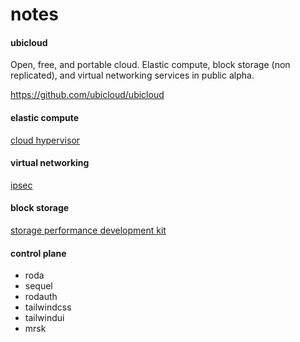 # notes

#### ubicloud

Open, free, and portable cloud. Elastic compute, block storage (non replicated),
and virtual networking services in public alpha.

https://github.com/ubicloud/ubicloud

#### elastic compute

[cloud hypervisor](https://github.com/cloud-hypervisor/cloud-hypervisor])

#### virtual networking

[ipsec](https://en.wikipedia.org/wiki/IPsec)

#### block storage

[storage performance development kit](https://spdk.io/)

#### control plane

- roda
- sequel
- rodauth
- tailwindcss
- tailwindui
- mrsk
